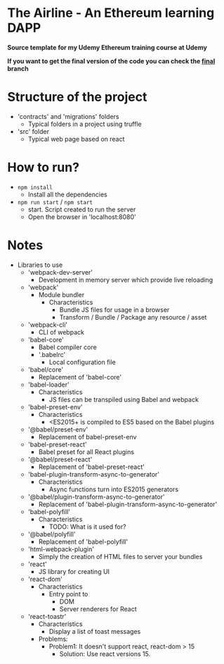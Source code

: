 # The Airline - An Ethereum learning DAPP

**Source template for my Udemy Ethereum training course at Udemy**

**If you want to get the final version of the code you can check the [final](https://github.com/CarlosLanderas/udemy-ethereum-the-airline/tree/final) branch**

# Structure of the project
* 'contracts' and 'migrations' folders
  * Typical folders in a project using truffle
* 'src' folder
  * Typical web page based on react

# How to run?
* `npm install`
  * Install all the dependencies
* `npm run start` / `npm start` 
  * start. Script created to run the server
  * Open the browser in 'localhost:8080'

# Notes
* Libraries to use
  * 'webpack-dev-server'
    * Development in memory server which provide live reloading
  * 'webpack'
    * Module bundler
      * Characteristics
        * Bundle JS files for usage in a browser
        * Transform / Bundle / Package any resource / asset
  * 'webpack-cli'
    * CLI of webpack
  * 'babel-core'
    * Babel compiler core
    * '.babelrc'
      * Local configuration file
  * 'babel/core'
    * Replacement of 'babel-core'
  * 'babel-loader'
    * Characteristics
      * JS files can be transpiled using Babel and webpack
  * 'babel-preset-env'
    * Characteristics
      * <ES2015+ is compiled to ES5 based on the Babel plugins
  * '@babel/preset-env'
    * Replacement of babel-preset-env
  * 'babel-preset-react'
    * Babel preset for all React plugins
  * '@babel/preset-react'
    * Replacement of 'babel-preset-react'
  * 'babel-plugin-transform-async-to-generator'
    * Characteristics
      * Async functions turn into ES2015 generators
  * '@babel/plugin-transform-async-to-generator'
    * Replacement of 'babel-plugin-transform-async-to-generator'
  * 'babel-polyfill'
    * Characteristics
      * TODO: What is it used for?
  * '@babel/polyfill'
    * Replacement of 'babel-polyfill'
  * 'html-webpack-plugin'
    * Simply the creation of HTML files to server your bundles
  * 'react'
    * JS library for creating UI
  * 'react-dom'
    * Characteristics
      * Entry point to 
        * DOM
        * Server renderers for React
  * 'react-toastr'
    * Characteristics
      * Display a list of toast messages
    * Problems:
      * Problem1: It doesn't support react, react-dom > 15
        * Solution: Use react versions 15.

